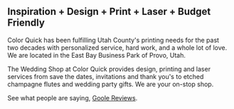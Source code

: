 
Inspiration + Design + Print + Laser + Budget Friendly
-----------------------------

Color Quick has been fulfilling Utah County's printing needs for
the past two decades with personalized service, hard work, and a
whole lot of love. We are located in the East Bay Business Park of
Provo, Utah.

The Wedding Shop at Color Quick provides design, printing and
laser services from save the dates, invitations and thank you's to
etched champagne flutes and wedding party gifts. We are your
on-stop shop.

See what people are saying, [Goole Reviews](https://www.google.com/maps/place/Color+Quick/@40.220133,-111.6550131,17z/data=!3m1!4b1!4m7!3m6!1s0x874d9743414765d3:0x270d0962fff0cbf6!8m2!3d40.220133!4d-111.6528244!9m1!1b1).

